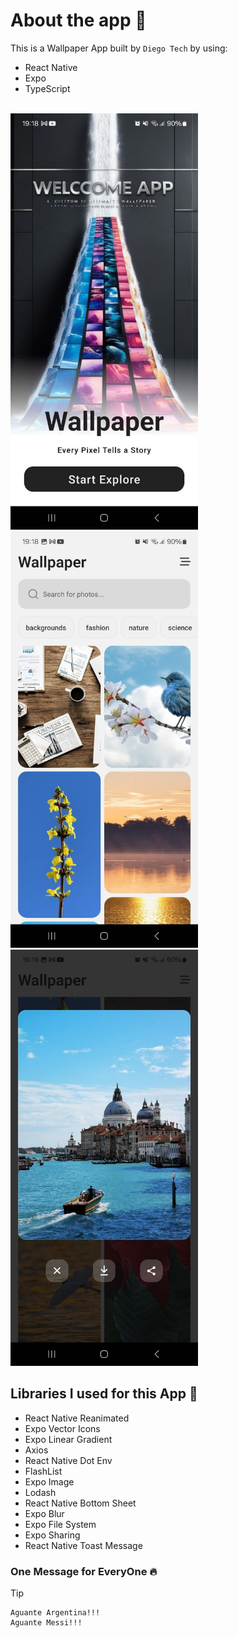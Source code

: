 # About the app 📱

This is a Wallpaper App built by `Diego Tech` by using:

- React Native
- Expo
- TypeScript

<br />

<img src="./assets/images/welcome-readme.jpg" width="300px" height="666px" alt="Welcome screen wallpaper app">
<img src="./assets/images/home-readme.jpg" width="300px" height="666px" alt="Home screen wallpaper app">
<img src="./assets/images/modal-readme.jpg" width="300px" height="666px" alt="Modal screen wallpaper app">

## Libraries I used for this App 🚀

- React Native Reanimated
- Expo Vector Icons
- Expo Linear Gradient
- Axios
- React Native Dot Env
- FlashList
- Expo Image
- Lodash
- React Native Bottom Sheet
- Expo Blur
- Expo File System
- Expo Sharing
- React Native Toast Message

### One Message for EveryOne 🔥

> [!TIP]
> ```shell
> Aguante Argentina!!!
> Aguante Messi!!!
> ```